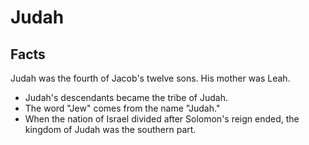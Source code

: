 # Judah

## Facts

Judah was the fourth of Jacob's twelve sons. His mother was Leah. 

* Judah's descendants became the tribe of Judah.
* The word "Jew" comes from the name "Judah."
* When the nation of Israel divided after Solomon's reign ended, the kingdom of Judah was the southern part.